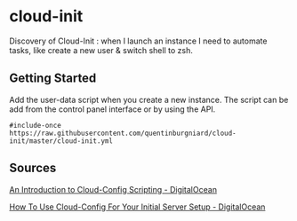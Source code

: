 # cloud-init
Discovery of Cloud-Init : when I launch an instance I need to automate tasks, like create a new user & switch shell to zsh.

## Getting Started
Add the user-data script when you create a new instance. The script can be add from the control panel interface or by using the API.

```
#include-once
https://raw.githubusercontent.com/quentinburgniard/cloud-init/master/cloud-init.yml
```

## Sources
[An Introduction to Cloud-Config Scripting - DigitalOcean](https://www.digitalocean.com/community/tutorials/an-introduction-to-cloud-config-scripting)

[How To Use Cloud-Config For Your Initial Server Setup - DigitalOcean](https://www.digitalocean.com/community/tutorials/how-to-use-cloud-config-for-your-initial-server-setup)